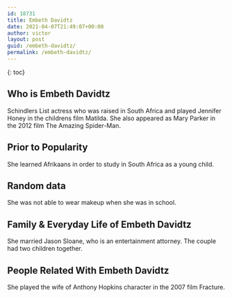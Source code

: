 ```yaml
---
id: 18731
title: Embeth Davidtz
date: 2021-04-07T21:49:07+00:00
author: victor
layout: post
guid: /embeth-davidtz/
permalink: /embeth-davidtz/
---
```



{: toc}


## Who is Embeth Davidtz



Schindlers List actress who was raised in South Africa and played Jennifer Honey in the childrens film Matilda. She also appeared as Mary Parker in the 2012 film The Amazing Spider-Man. 

                
                
                
## Prior to Popularity



She learned Afrikaans in order to study in South Africa as a young child.

                
                
                
## Random data



She was not able to wear makeup when she was in school.

                
                
                
## Family & Everyday Life of Embeth Davidtz



She married Jason Sloane, who is an entertainment attorney. The couple had two children together.

                
                
                
## People Related With Embeth Davidtz



She played the wife of Anthony Hopkins character in the 2007 film Fracture.

                
              
            
          
          
          